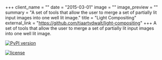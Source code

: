 +++
client_name = ""
date = "2015-03-01"
image = ""
image_preview = ""
summary = "A set of tools that allow the user to merge a set of partially lit input images into one well lit image."
title = "Light Compositing"
external_link = "https://github.com/tjaartvdwalt/light-compositing"
+++
A set of tools that allow the user to merge a set of partially lit input images into one well lit image.

[![PyPI version](https://badge.fury.io/py/light-compositing.svg)](http://badge.fury.io/py/light-compositing)

[![license](https://img.shields.io/badge/license-MIT-blue.svg)](http://opensource.org/licenses/MIT)


